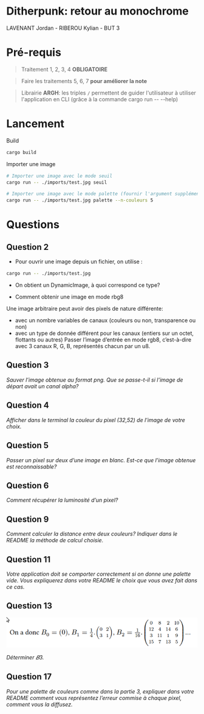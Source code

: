 # Ditherpunk: retour au monochrome

LAVENANT Jordan - RIBEROU Kylian - BUT 3

# Pré-requis

> Traitement 1, 2, 3, 4 **OBLIGATOIRE**

> Faire les traitements 5, 6, 7 **pour améliorer la note**

> Librairie **ARGH**: les triples `/` permettent de guider l'utilisateur à utiliser l'application en CLI (grâce à la commande cargo run -- --help)

# Lancement

Build

```bash
cargo build
```

Importer une image

```bash
# Importer une image avec le mode seuil
cargo run -- ./imports/test.jpg seuil
```

```bash
# Importer une image avec le mode palette (fournir l'argument supplémentaire)
cargo run -- ./imports/test.jpg palette --n-couleurs 5
```

# Questions

## Question 2

- Pour ouvrir une image depuis un fichier, on utilise :

```bash
cargo run -- ./imports/test.jpg
```

- On obtient un DynamicImage, à quoi correspond ce type?

- Comment obtenir une image en mode rbg8

Une image arbitraire peut avoir des pixels de nature différente:

- avec un nombre variables de canaux (couleurs ou non, transparence ou non)
- avec un type de donnée différent pour les canaux (entiers sur un octet, flottants ou autres)
  Passer l’image d’entrée en mode rgb8, c’est-à-dire avec 3 canaux R, G, B, représentés chacun
  par un u8.

## Question 3

_Sauver l’image obtenue au format png. Que se passe-t-il si l’image de départ avait un canal
alpha?_

## Question 4

_Afficher dans le terminal la couleur du pixel (32,52) de l’image de votre choix._

## Question 5

_Passer un pixel sur deux d’une image en blanc. Est-ce que l’image obtenue est reconnaissable?_

## Question 6

_Comment récupérer la luminosité d’un pixel?_

## Question 9

_Comment calculer la distance entre deux couleurs? Indiquer dans le README la méthode de
calcul choisie._

## Question 11

_Votre application doit se comporter correctement si on donne une palette vide. Vous
expliquerez dans votre README le choix que vous avez fait dans ce cas._

## Question 13

!['q13'](assets/q13.png)

_Déterminer 𝐵3._

## Question 17

_Pour une palette de couleurs comme dans la partie 3, expliquer dans votre README comment
vous représentez l’erreur commise à chaque pixel, comment vous la diffusez._
